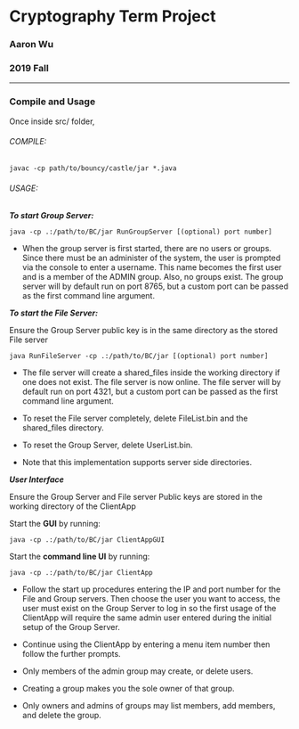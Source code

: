 # Cryptography Term Project
### Aaron Wu ###
### 2019 Fall ###
---

### Compile and Usage ###
Once inside src/ folder,

###### COMPILE:
```
javac -cp path/to/bouncy/castle/jar *.java
```



###### USAGE:

***To start Group Server:***
 ```
 java -cp .:/path/to/BC/jar RunGroupServer [(optional) port number]
 ```
 
- When the group server is first started, there are no users or groups. Since
 there must be an administer of the system, the user is prompted via the console
 to enter a username. This name becomes the first user and is a member of the
 ADMIN group.  Also, no groups exist.  The group server will by default
 run on port 8765, but a custom port can be passed as the first command line
 argument.

***To start the File Server:***

 Ensure the Group Server public key is in the same directory as the stored File server
 
 ```
 java RunFileServer -cp .:/path/to/BC/jar [(optional) port number]
 ```
 
 - The file server will create a shared_files inside the working directory if one
 does not exist. The file server is now online.  The file server will by default
 run on port 4321, but a custom port can be passed as the first command line
 argument.

 - To reset the File server completely, delete FileList.bin and the shared_files
 directory.
 
 - To reset the Group Server, delete UserList.bin.

 - Note that this implementation supports server side directories.

***User Interface***

 Ensure the Group Server and File server Public keys are stored in the working directory of the ClientApp

 Start the **GUI** by running: 
 ```
 java -cp .:/path/to/BC/jar ClientAppGUI
 ```

 Start the **command line UI** by running: 
 ```
 java -cp .:/path/to/BC/jar ClientApp
 ```

 - Follow the start up procedures entering the IP and port number for the File and Group servers.
 Then choose the user you want to access, the user must exist on the Group Server to log in so
 the first usage of the ClientApp will require the same admin user entered during the initial
 setup of the Group Server.
 
 - Continue using the ClientApp by entering a menu item number then follow the further prompts.

 - Only members of the admin group may create, or delete users.
 
 - Creating a group makes you the sole owner of that group.
 
 - Only owners and admins of groups may list members, add members, and delete the group.

